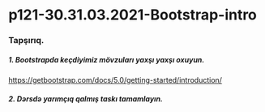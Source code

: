 # p121-30.31.03.2021-Bootstrap-intro



### Tapşırıq.




##### 1. Bootstrapda keçdiyimiz mövzuları yaxşı yaxşı oxuyun.
https://getbootstrap.com/docs/5.0/getting-started/introduction/


##### 2. Dərsdə yarımçıq qalmış taskı tamamlayın.
